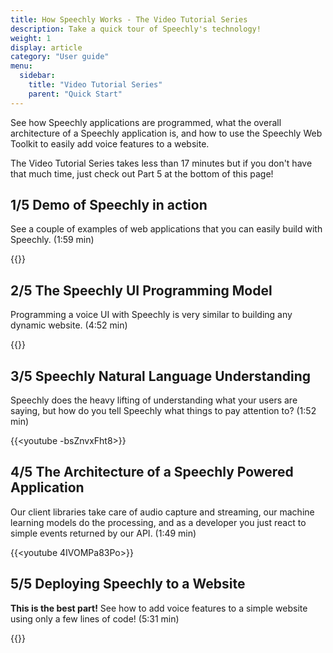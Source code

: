 ```yaml
---
title: How Speechly Works - The Video Tutorial Series 
description: Take a quick tour of Speechly's technology! 
weight: 1
display: article
category: "User guide"
menu:
  sidebar:
    title: "Video Tutorial Series"
    parent: "Quick Start"
---
```


See how Speechly applications are programmed, what the overall architecture of a Speechly application is, and how to use the Speechly Web Toolkit to easily add voice features to a website.

The Video Tutorial Series takes less than 17 minutes but if you don't have that much time, just check out Part 5 at the bottom of this page!

## 1/5 Demo of Speechly in action 

See a couple of examples of web applications that you can easily build with Speechly. (1:59 min)

{{<youtube AlI47qnvip4>}}

## 2/5 The Speechly UI Programming Model

Programming a voice UI with Speechly is very similar to building any dynamic website. (4:52 min)

{{<youtube peM7c2KdZho>}}

## 3/5 Speechly Natural Language Understanding

Speechly does the heavy lifting of understanding what your users are saying, but how do you tell Speechly what things to pay attention to? (1:52 min)

{{<youtube -bsZnvxFht8>}}

## 4/5 The Architecture of a Speechly Powered Application

Our client libraries take care of audio capture and streaming, our machine learning models do the processing, and as a developer you just react to simple events returned by our API.  (1:49 min)

{{<youtube 4IVOMPa83Po>}}

## 5/5 Deploying Speechly to a Website

**This is the best part!** See how to add voice features to a simple website using only a few lines of code! (5:31 min)

{{<youtube QmpFAJmF1gk>}}

